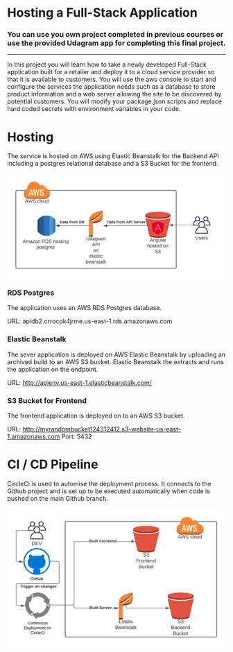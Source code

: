 # Hosting a Full-Stack Application

### **You can use you own project completed in previous courses or use the provided Udagram app for completing this final project.**

---

In this project you will learn how to take a newly developed Full-Stack application built for a retailer and deploy it to a cloud service provider so that it is available to customers. You will use the aws console to start and configure the services the application needs such as a database to store product information and a web server allowing the site to be discovered by potential customers. You will modify your package.json scripts and replace hard coded secrets with environment variables in your code.

# Hosting

The service is hosted on AWS using Elastic Beanstalk for the Backend API including a postgres relational database and a S3 Bucket for the frontend.

![alt text](docu/aws_architecture.png)

### RDS Postgres
The application uses an AWS RDS Postgres database.

URL: apidb2.crrocpk4jrme.us-east-1.rds.amazonaws.com

### Elastic Beanstalk
The sever application is deployed on AWS Elastic Beanstalk by uploading an archived build to an AWS S3 bucket. Elastic Beanstalk the extracts and runs the application on the endpoint.

URL: http://apienv.us-east-1.elasticbeanstalk.com/

### S3 Bucket for Frontend
The frontend application is deployed on to an AWS S3 bucket. 

URL: http://myrandombucket124312412.s3-website-us-east-1.amazonaws.com
Port: 5432


# CI / CD Pipeline
CircleCi is used to automise the deployment process. It connects to the Github project and is set up to be executed automatically when code is pushed on the main Github branch.

![alt text](docu/deploy.png)


